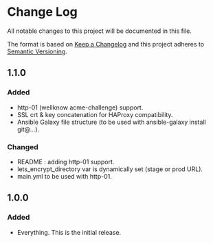 # Change Log
All notable changes to this project will be documented in this file.

The format is based on [Keep a Changelog](http://keepachangelog.com/) and this project adheres to 
[Semantic Versioning](http://semver.org/).

## 1.1.0

### Added
- http-01 (wellknow acme-challenge) support.
- SSL crt & key concatenation for HAProxy compatibility.
- Ansible Galaxy file structure (to be used with ansible-galaxy install git@...).

### Changed
- README : adding http-01 support.
- lets_encrypt_directory var is dynamically set (stage or prod URL). 
- main.yml to be used with http-01.

## 1.0.0

### Added

- Everything. This is the initial release.
